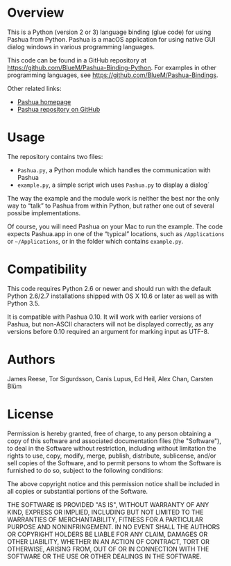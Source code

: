 Overview
===========

This is a Python (version 2 or 3) language binding (glue code) for using Pashua from Python. Pashua is a macOS application for using native GUI dialog windows in various programming languages.

This code can be found in a GitHub repository at https://github.com/BlueM/Pashua-Binding-Python. For examples in other programming languages, see https://github.com/BlueM/Pashua-Bindings.

Other related links:
* [Pashua homepage](https://www.bluem.net/jump/pashua)
* [Pashua repository on GitHub](https://github.com/BlueM/Pashua)

Usage
======

The repository contains two files:

* `Pashua.py`, a Python module which handles the communication with Pashua
* `example.py`, a simple script wich uses `Pashua.py` to display a dialog´

The way the example and the module work is neither the best nor the only way to “talk” to Pashua from within Python, but rather one out of several possibe implementations.

Of course, you will need Pashua on your Mac to run the example. The code expects Pashua.app in one of the “typical” locations, such as `/Applications` or `~/Applications`, or in the folder which contains `example.py`.


Compatibility
=============
This code requires Python 2.6 or newer and should run with the default Python 2.6/2.7 installations shipped with OS X 10.6 or later as well as with Python 3.5.

It is compatible with Pashua 0.10. It will work with earlier versions of Pashua, but non-ASCII characters will not be displayed correctly, as any versions before 0.10 required an argument for marking input as UTF-8.


Authors
=========
James Reese, Tor Sigurdsson, Canis Lupus, Ed Heil, Alex Chan, Carsten Blüm


License
=========
Permission is hereby granted, free of charge, to any person obtaining a copy
of this software and associated documentation files (the "Software"), to deal
in the Software without restriction, including without limitation the rights
to use, copy, modify, merge, publish, distribute, sublicense, and/or sell
copies of the Software, and to permit persons to whom the Software is
furnished to do so, subject to the following conditions:

The above copyright notice and this permission notice shall be included in all
copies or substantial portions of the Software.

THE SOFTWARE IS PROVIDED "AS IS", WITHOUT WARRANTY OF ANY KIND, EXPRESS OR
IMPLIED, INCLUDING BUT NOT LIMITED TO THE WARRANTIES OF MERCHANTABILITY,
FITNESS FOR A PARTICULAR PURPOSE AND NONINFRINGEMENT. IN NO EVENT SHALL THE
AUTHORS OR COPYRIGHT HOLDERS BE LIABLE FOR ANY CLAIM, DAMAGES OR OTHER
LIABILITY, WHETHER IN AN ACTION OF CONTRACT, TORT OR OTHERWISE, ARISING FROM,
OUT OF OR IN CONNECTION WITH THE SOFTWARE OR THE USE OR OTHER DEALINGS IN THE
SOFTWARE.
